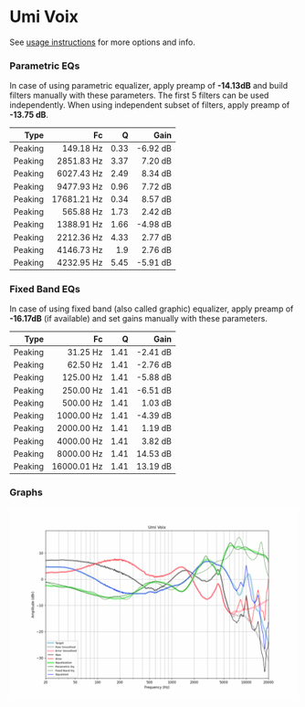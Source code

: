 # Umi Voix
See [usage instructions](https://github.com/jaakkopasanen/AutoEq#usage) for more options and info.

### Parametric EQs
In case of using parametric equalizer, apply preamp of **-14.13dB** and build filters manually
with these parameters. The first 5 filters can be used independently.
When using independent subset of filters, apply preamp of **-13.75 dB**.

| Type    | Fc          |    Q | Gain     |
|--------:|------------:|-----:|---------:|
| Peaking | 149.18 Hz   | 0.33 | -6.92 dB |
| Peaking | 2851.83 Hz  | 3.37 | 7.20 dB  |
| Peaking | 6027.43 Hz  | 2.49 | 8.34 dB  |
| Peaking | 9477.93 Hz  | 0.96 | 7.72 dB  |
| Peaking | 17681.21 Hz | 0.34 | 8.57 dB  |
| Peaking | 565.88 Hz   | 1.73 | 2.42 dB  |
| Peaking | 1388.91 Hz  | 1.66 | -4.98 dB |
| Peaking | 2212.36 Hz  | 4.33 | 2.77 dB  |
| Peaking | 4146.73 Hz  | 1.9  | 2.76 dB  |
| Peaking | 4232.95 Hz  | 5.45 | -5.91 dB |

### Fixed Band EQs
In case of using fixed band (also called graphic) equalizer, apply preamp of **-16.17dB**
(if available) and set gains manually with these parameters.

| Type    | Fc          |    Q | Gain     |
|--------:|------------:|-----:|---------:|
| Peaking | 31.25 Hz    | 1.41 | -2.41 dB |
| Peaking | 62.50 Hz    | 1.41 | -2.76 dB |
| Peaking | 125.00 Hz   | 1.41 | -5.88 dB |
| Peaking | 250.00 Hz   | 1.41 | -6.51 dB |
| Peaking | 500.00 Hz   | 1.41 | 1.03 dB  |
| Peaking | 1000.00 Hz  | 1.41 | -4.39 dB |
| Peaking | 2000.00 Hz  | 1.41 | 1.19 dB  |
| Peaking | 4000.00 Hz  | 1.41 | 3.82 dB  |
| Peaking | 8000.00 Hz  | 1.41 | 14.53 dB |
| Peaking | 16000.01 Hz | 1.41 | 13.19 dB |

### Graphs
![](./Umi%20Voix.png)